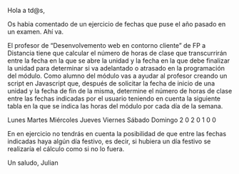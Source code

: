 Hola a td@s,

Os habia comentado de un ejercicio de fechas que puse el año pasado en un examen. Ahí va.

El profesor de “Desenvolvemento web en contorno cliente” de FP a Distancia tiene que calcular el número de horas de clase que transcurrirán entre la fecha en la que se abre la unidad y la fecha en la que debe finalizar la unidad para determinar si va adelantado o atrasado en la programación del módulo.
Como alumno del módulo vas a ayudar al profesor creando un script en Javascript que, después de solicitar la fecha de inicio de una unidad y la fecha de fin de la misma, determine el número de horas de clase entre las fechas indicadas por el usuario teniendo en cuenta la siguiente tabla en la que se indica las horas del módulo por cada día de la semana.

Lunes Martes Miércoles Jueves Viernes Sábado Domingo
2 0 2 0 1 0 0

En en ejercicio no tendrás en cuenta la posibilidad de que entre las fechas indicadas haya algún día festivo, es decir, si hubiera un día festivo se realizaría el cálculo como si no lo fuera.

Un saludo,
Julian